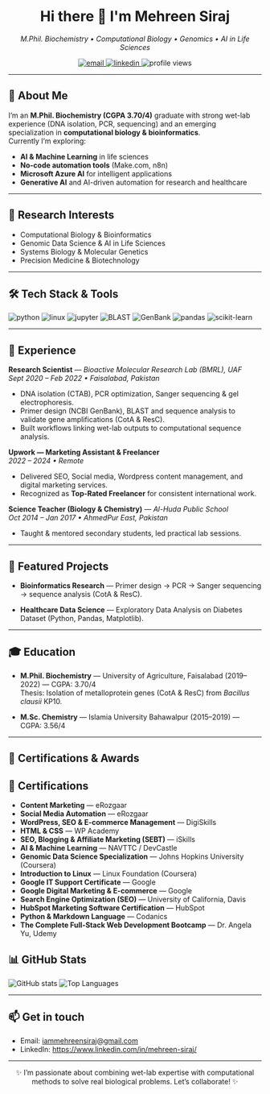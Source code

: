 <!--- Profile README for Mehreen Siraj (copy this whole file into README.md in repo named "MehreenSiraj") -->

<h1 align="center">Hi there 👋 I'm <b>Mehreen Siraj</b></h1>
<p align="center">
  <em>M.Phil. Biochemistry • Computational Biology • Genomics • AI in Life Sciences</em>
</p>

<p align="center">
  <a href="mailto:iammehreensiraj@gmail.com">
    <img alt="email" src="https://img.shields.io/badge/✉-iammehreensiraj@gmail.com-c14438?style=for-the-badge&logo=gmail&logoColor=white"/>
  </a>
  <a href="https://www.linkedin.com/in/mehreen-siraj/">
    <img alt="linkedin" src="https://img.shields.io/badge/LinkedIn-0A66C2?style=for-the-badge&logo=linkedin&logoColor=white"/>
  </a>
  <img alt="profile views" src="https://komarev.com/ghpvc/?username=MehreenSiraj&color=0e75b6"/>
</p>

---

## 🔬 About Me
I’m an **M.Phil. Biochemistry (CGPA 3.70/4)** graduate with strong wet-lab experience (DNA isolation, PCR, sequencing) and an emerging specialization in **computational biology & bioinformatics**.  
Currently I’m exploring:  
- **AI & Machine Learning** in life sciences  
- **No-code automation tools** (Make.com, n8n)  
- **Microsoft Azure AI** for intelligent applications  
- **Generative AI** and AI-driven automation for research and healthcare  

---

## 🎯 Research Interests
- Computational Biology & Bioinformatics  
- Genomic Data Science & AI in Life Sciences  
- Systems Biology & Molecular Genetics  
- Precision Medicine & Biotechnology

---

## 🛠️ Tech Stack & Tools
<p>
  <img alt="python" src="https://img.shields.io/badge/Python-3776AB?style=for-the-badge&logo=python&logoColor=white"/>
  <img alt="linux" src="https://img.shields.io/badge/Linux-FCC624?style=for-the-badge&logo=linux&logoColor=black"/>
  <img alt="jupyter" src="https://img.shields.io/badge/Jupyter-F37626?style=for-the-badge&logo=jupyter&logoColor=white"/>
  <img alt="BLAST" src="https://img.shields.io/badge/BLAST-NCBI-4C1?style=for-the-badge"/>
  <img alt="GenBank" src="https://img.shields.io/badge/GenBank-dc3545?style=for-the-badge"/>
  <img alt="pandas" src="https://img.shields.io/badge/Pandas-150458?style=for-the-badge&logo=pandas&logoColor=white"/>
  <img alt="scikit-learn" src="https://img.shields.io/badge/Scikit--Learn-F7931E?style=for-the-badge&logo=scikitlearn&logoColor=white"/>
</p>

---

## 🧪 Experience

**Research Scientist** — *Bioactive Molecular Research Lab (BMRL), UAF*  
*Sept 2020 – Feb 2022 • Faisalabad, Pakistan*  
- DNA isolation (CTAB), PCR optimization, Sanger sequencing & gel electrophoresis.  
- Primer design (NCBI GenBank), BLAST and sequence analysis to validate gene amplifications (CotA & ResC).  
- Built workflows linking wet-lab outputs to computational sequence analysis.

**Upwork — Marketing Assistant & Freelancer**  
*2022 – 2024 • Remote*  
- Delivered SEO, Social media, Wordpress content management, and digital marketing services.  
- Recognized as **Top-Rated Freelancer** for consistent international work.

**Science Teacher (Biology & Chemistry)** — *Al-Huda Public School*  
*Oct 2014 – Jan 2017 • AhmedPur East, Pakistan*  
- Taught & mentored secondary students, led practical lab sessions.

---

## 📂 Featured Projects
- **Bioinformatics Research** — Primer design → PCR → Sanger sequencing → sequence analysis (CotA & ResC).  

- **Healthcare Data Science** — Exploratory Data Analysis on Diabetes Dataset (Python, Pandas, Matplotlib).  

---

## 🎓 Education
- **M.Phil. Biochemistry** — University of Agriculture, Faisalabad (2019–2022) — CGPA: 3.70/4  
  Thesis: Isolation of metalloprotein genes (CotA & ResC) from *Bacillus clausii* KP10.

- **M.Sc. Chemistry** — Islamia University Bahawalpur (2015–2019) — CGPA: 3.56/4

---

## 🏅 Certifications & Awards

## 🏅 Certifications  

- **Content Marketing** — eRozgaar  
- **Social Media Automation** — eRozgaar  
- **WordPress, SEO & E-commerce Management** — DigiSkills  
- **HTML & CSS** — WP Academy  
- **SEO, Blogging & Affiliate Marketing (SEBT)** — iSkills  
- **AI & Machine Learning** — NAVTTC / DevCastle  
- **Genomic Data Science Specialization** — Johns Hopkins University (Coursera)  
- **Introduction to Linux** — Linux Foundation (Coursera)  
- **Google IT Support Certificate** — Google  
- **Google Digital Marketing & E-commerce** — Google  
- **Search Engine Optimization (SEO)** — University of California, Davis  
- **HubSpot Marketing Software Certification** — HubSpot  
- **Python & Markdown Language** — Codanics  
- **The Complete Full-Stack Web Development Bootcamp** — Dr. Angela Yu, Udemy  

## 📊 GitHub Stats
<p align="left">
  <img alt="GitHub stats" src="https://github-readme-stats.vercel.app/api?username=MehreenSiraj&show_icons=true&theme=synthwave" />
  <img alt="Top Languages" src="https://github-readme-stats.vercel.app/api/top-langs/?username=MehreenSiraj&layout=compact&theme=synthwave" />
</p>

---

## 📫 Get in touch
- Email: <iammehreensiraj@gmail.com>  
- LinkedIn: https://www.linkedin.com/in/mehreen-siraj/

---

<p align="center">✨ I’m passionate about combining wet-lab expertise with computational methods to solve real biological problems. Let’s collaborate! ✨</p>

